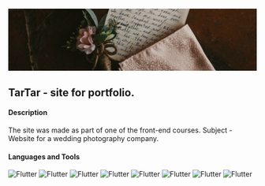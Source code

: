 ![Header](https://github.com/DavidShariev2002/TarTar/blob/main/src/assets/img/header_2.png?raw=true)

## TarTar - site for portfolio.

#### Description
The site was made as part of one of the front-end courses. Subject - Website for a wedding photography company. 

#### Languages and Tools
![Flutter](https://img.shields.io/badge/WebPack-black?style=for-the-badge&logo=webpack) ![Flutter](https://img.shields.io/badge/sass-blueviolet?style=for-the-badge&logo=Sass) ![Flutter](https://img.shields.io/badge/javascript-blue?style=for-the-badge&logo=JavaScript) ![Flutter](https://img.shields.io/badge/pug-black?style=for-the-badge&logo=pug) ![Flutter](https://img.shields.io/badge/bem-informational?style=for-the-badge&logo=bem)
![Flutter](https://img.shields.io/badge/git-grey?style=for-the-badge&logo=git) ![Flutter](https://img.shields.io/badge/html-grey?style=for-the-badge&logo=html) ![Flutter](https://img.shields.io/badge/css-grey?style=for-the-badge&logo=css)
